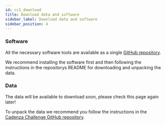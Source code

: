 ```yaml
---
id: cc1_download
title: Download data and software
sidebar_label: Download data and software
sidebar_position: 4
---
```


### Software

All the necessary software tools are available as a single [GitHub repository](https://github.com/CadenzaProject).

We recommend installing the software first and then following the instructions in the repositorys README for downloading and unpacking the data.

### Data

The data will be available to download soon, please check this page again later!

<!-- The data is available for [download here](https://mab.to/zU7TS8jJelkoD).

On the download site you will see three data packages are available,

- `clarity_CEC2_core.v1_1.tgz`  [**28 GB**] - metadata and dev set
- `clarity_CEC2_train.v1_1.tgz` [**69 GB**] - scenes for training systems
- `clarity_CEC2_hoairs.v1_0.tgz` [**144 GB**] - impulse responses for generating extended training data -->

<!-- All participants will require the **core** data package. Participants using machine learning approaches will additionally require the **train** data package. Participants wishing to extend the training set by using our provided scene rendering tools will also require the high order ambisonic impulse responses (i.e., the **hoairs** package). -->

To unpack the data we recommend you follow the instructions in the [Cadenza Challenge GitHub repository](https://github.com/CadenzaProject/Cadenza).

